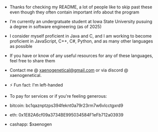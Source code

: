 - Thanks for checking my README, a lot of people like to skip past these even though they often contain important info about the program
- I'm currently an undergratuate student at Iowa State University pusuing a degree in software engineering (as of 2025) 
- I consider myself proficient in Java and C, and I am working to become proficient in JavaScript, C++, C#, Python, and as many other languages as possible
- If you have or know of any useful resources for any of these languages, feel free to share them
  
- Contact me @ xaenogenetical@gmail.com or via discord @ xaenogenetical.  
- ⚡ Fun fact: I'm left-handed

- To pay for services or if you're feeling generous:
- bitcoin: bc1qaznptzps394feknt0a79r23rm7w6vlcctgxrd9
- eth: 0x1E82A6cf09a3734BE995034584F1eFb712a03939
- cashapp: $xaenogen
